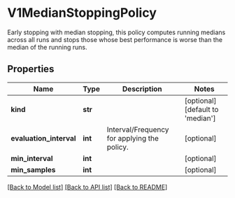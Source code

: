 # V1MedianStoppingPolicy

Early stopping with median stopping, this policy computes running medians across all runs and stops those whose best performance is worse than the median of the running runs.
## Properties
Name | Type | Description | Notes
------------ | ------------- | ------------- | -------------
**kind** | **str** |  | [optional] [default to 'median']
**evaluation_interval** | **int** | Interval/Frequency for applying the policy. | [optional] 
**min_interval** | **int** |  | [optional] 
**min_samples** | **int** |  | [optional] 

[[Back to Model list]](../README.md#documentation-for-models) [[Back to API list]](../README.md#documentation-for-api-endpoints) [[Back to README]](../README.md)


